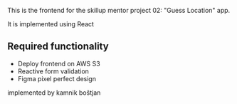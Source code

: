 This is the frontend for the skillup mentor project 02: "Guess Location" app.

It is implemented using React

## Required functionality
- Deploy frontend on AWS S3
- Reactive form validation
- Figma pixel perfect design


implemented by kamnik boštjan

